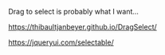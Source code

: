 Drag to select is probably what I want...

https://thibaultjanbeyer.github.io/DragSelect/


https://jqueryui.com/selectable/
